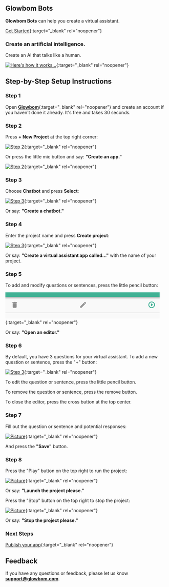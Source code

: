 ## Glowbom Bots

**Glowbom Bots** can help you create a virtual assistant. 

[Get Started](https://glowbom.com/bots.html){:target="_blank" rel="noopener"}

### Create an artificial intelligence.

Create an AI that talks like a human.

[![Here's how it works...](https://user-images.githubusercontent.com/2455891/100971426-1c83db00-34f4-11eb-86f5-98234d66c110.png)](https://glowbom.com/){:target="_blank" rel="noopener"}

## Step-by-Step Setup Instructions

### Step 1

Open [**Glowbom**](https://glowbom.com/chat/){:target="_blank" rel="noopener"} and create an account if you haven't done it already. It's free and takes 30 seconds.

### Step 2

Press **+ New Project** at the top right corner:

[![Step 2](https://user-images.githubusercontent.com/2455891/97621818-0c567880-19e9-11eb-93ba-6a8d9944c7b8.png)](https://glowbom.com/){:target="_blank" rel="noopener"}

Or press the little mic button and say: **"Create an app."**

[![Step 2](https://user-images.githubusercontent.com/2455891/97621819-0cef0f00-19e9-11eb-984a-41e89a44490f.png)](https://glowbom.com/){:target="_blank" rel="noopener"}

### Step 3

Choose **Chatbot** and press **Select**:

[![Step 3](https://user-images.githubusercontent.com/2455891/100971499-4937f280-34f4-11eb-8e25-9781a92bd345.png)](https://glowbom.com/){:target="_blank" rel="noopener"}

Or say: **"Create a chatbot."**

### Step 4

Enter the project name and press **Create project**:

[![Step 3](https://user-images.githubusercontent.com/2455891/97621821-0cef0f00-19e9-11eb-8e87-83d8e0976cf0.png)](https://glowbom.com/){:target="_blank" rel="noopener"}

Or say: **"Create a virtual assistant app called..."** with the name of your project.

### Step 5

To add and modify questions or sentences, press the little pencil button:

[![Step 3](https://raw.githubusercontent.com/Glowbom/Glowbom/master/tutorials/quiz/img/qstep5.png)](https://glowbom.com/){:target="_blank" rel="noopener"}

Or say: **"Open an editor."**

### Step 6

By default, you have 3 questions for your virtual assistant. To add a new question or sentence, press the "+" button:

[![Step 3](https://user-images.githubusercontent.com/2455891/100971711-ac298980-34f4-11eb-8c49-627c7acac903.png)](https://glowbom.com/){:target="_blank" rel="noopener"}

To edit the question or sentence, press the little pencil button.

To remove the question or sentence, press the remove button.

To close the editor, press the cross button at the top center.

### Step 7

Fill out the question or sentence and potential responses:

[![Picture](https://user-images.githubusercontent.com/2455891/100971877-00cd0480-34f5-11eb-95b2-d6ecc591c4aa.png)](https://glowbom.com/){:target="_blank" rel="noopener"}

And press the **"Save"** button.

### Step 8

Press the "Play" button on the top right to run the project:

[![Picture](https://user-images.githubusercontent.com/2455891/97621829-0eb8d280-19e9-11eb-9a0b-c3df20755125.png)](https://glowbom.com/){:target="_blank" rel="noopener"}

Or say: **"Launch the project please."**

Press the "Stop" button on the top right to stop the project:

[![Picture](https://user-images.githubusercontent.com/2455891/100972097-6b7e4000-34f5-11eb-994e-59957e05eb82.png)](https://glowbom.com/){:target="_blank" rel="noopener"}

Or say: **"Stop the project please."**

### Next Steps

[Publish your app](https://glowbom.github.io/Glowbom/Publish){:target="_blank" rel="noopener"}

## Feedback

If you have any questions or feedback, please let us know **support@glowbom.com**.
